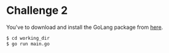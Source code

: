 ﻿# Challenge 2

You've to download and install the GoLang package from [here](https://golang.org/dl/).

```bash
$ cd working_dir
$ go run main.go
```
